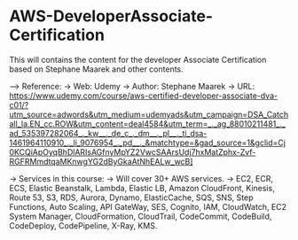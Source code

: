 # AWS-DeveloperAssociate-Certification
This will contains the content for the developer Associate Certification based on Stephane Maarek and other contents.


--> Reference: 
    -> Web: Udemy
    -> Author: Stephane Maarek
    -> URL: https://www.udemy.com/course/aws-certified-developer-associate-dva-c01/?utm_source=adwords&utm_medium=udemyads&utm_campaign=DSA_Catchall_la.EN_cc.ROW&utm_content=deal4584&utm_term=_._ag_88010211481_._ad_535397282064_._kw__._de_c_._dm__._pl__._ti_dsa-1461964110910_._li_9076954_._pd__._&matchtype=&gad_source=1&gclid=Cj0KCQiApOyqBhDlARIsAGfnyMpYZ2VwcSAArsUdj7hxMatZphx-Zvf-RGFRMmdtqaMKnwgYG2dByGkaAtNhEALw_wcB]

-> Services in this course:
    -> Will cover 30+ AWS services.
    -> EC2, ECR, ECS, Elastic Beanstalk, Lambda, 
        Elastic LB, Amazon CloudFront, Kinesis, Route 53, S3, 
        RDS, Aurora, Dynamo, ElasticCache, SQS, 
        SNS, Step Functions, Auto Scaling, API GateWay, SES, 
        Cognito, IAM, CloudWatch, EC2 System Manager, CloudFormation, 
        CloudTrail, CodeCommit, CodeBuild, CodeDeploy, CodePipeline, 
        X-Ray, KMS. 
